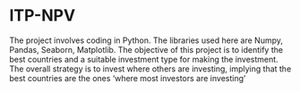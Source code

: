 # ITP-NPV
The project involves coding in Python. The libraries used here are Numpy, Pandas, Seaborn, Matplotlib.
The objective of this project is to identify the best countries and a suitable investment type for making the
investment. The overall strategy is to invest where others are investing, implying that the best
countries are the ones ‘where most investors are investing’
